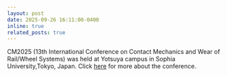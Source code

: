 ```yaml
---
layout: post
date: 2025-09-26 16:11:00-0400
inline: true
related_posts: true
---
```


CM2025 (13th International Conference on Contact Mechanics and Wear of Rail/Wheel Systems) was held at Yotsuya campus in Sophia University,Tokyo, Japan. 
Click <a href="https://cm2025.jscmr.org/index.html">here</a> for more about the conference.
